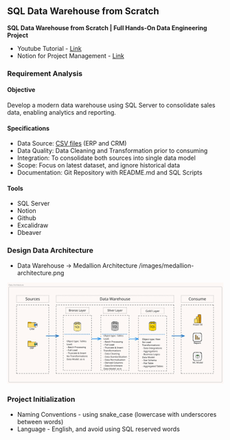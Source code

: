 ## SQL Data Warehouse from Scratch  
**SQL Data Warehouse from Scratch | Full Hands-On Data Engineering Project**

- Youtube Tutorial - [Link](https://www.youtube.com/watch?v=9GVqKuTVANE)
- Notion for Project Management - [Link](https://chlorinated-tortoise-8d2.notion.site/SQL-Data-Engineering-Project-19930acec9ca80e99c8fe4be5e1f1dc8?pvs=4)

### Requirement Analysis
#### Objective
Develop a modern data warehouse using SQL Server to consolidate sales data, enabling analytics and reporting.

#### Specifications
- Data Source: [CSV files](datasets/) (ERP and CRM) 
- Data Quality: Data Cleaning and Transformation prior to consuming
- Integration: To consolidate both sources into single data model
- Scope: Focus on latest dataset, and ignore historical data
- Documentation: Git Repository with README.md and SQL Scripts

#### Tools
- SQL Server
- Notion
- Github
- Excalidraw
- Dbeaver
  
### Design Data Architecture
- Data Warehouse -> Medallion Architecture
/images/medallion-architecture.png

![Block Diagram: Data Architecture](images/data-architecture.svg)

### Project Initialization
- Naming Conventions - using snake_case (lowercase with underscores between words)
- Language - English, and avoid using SQL reserved words
  
  